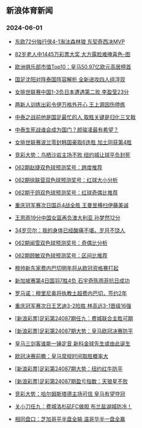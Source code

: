 ## 新浪体育新闻 
### 2024-06-01

+ [东欧72分独行侠4-1淘汰森林狼 东契奇西决MVP](https://sports.sina.com.cn/basketball/nba/2024-05-31/doc-inaxaqxk0843239.shtml)

+ [82岁老人中1445万彩票大奖 大方露脸难掩喜色-图](https://sports.sina.com.cn/l/2024-05-31/doc-inaxakrn0882436.shtml)

+ [欧洲俱乐部市值Top10：皇马50.97亿欧元高居榜首](https://sports.sina.com.cn/g/laliga/2024-05-30/doc-inawzttu1153799.shtml)

+ [国足沈阳对阵泰国阵容解析 全新进攻四人组浮现](https://sports.sina.com.cn/china/2024-05-31/doc-inaxaqxh4017511.shtml)

+ [女排世联赛中国1-3负日本遭遇第二败 李盈莹23分](https://sports.sina.com.cn/others/volleyball/2024-05-31/doc-inaxcskw0450580.shtml)

+ [两新人训练出彩令伊万格外开心 王上源因伤停练](https://sports.sina.com.cn/china/2024-05-31/doc-inaxaqxh4062101.shtml)

+ [中泰之战前他是国足最忙的人 取胜关键是归化三叉戟](https://sports.sina.com.cn/china/2024-05-31/doc-inaxazpa3873441.shtml)

+ [中泰生死战谁会成为国门？颜骏凌最有希望？](https://sports.sina.com.cn/china/2024-05-31/doc-inaxaqxh4064551.shtml)

+ [女排世联赛波兰零封韩国豪取6连胜 加土同获第4胜](https://sports.sina.com.cn/others/volleyball/2024-05-31/doc-inaxaqxk0839759.shtml)

+ [竞彩大势：鸟栖沙岩主场不败 纽约城让球平负封死](https://sports.sina.com.cn/l/2024-05-31/doc-inaxakrn0885500.shtml)

+ [062期赵捷双色球预测奖号：跨度推荐](https://sports.sina.com.cn/l/2024-05-31/doc-inaxazpa3886533.shtml)

+ [062期徐联营双色球预测奖号：红球大小分析](https://sports.sina.com.cn/l/2024-05-31/doc-inaxazpa3887205.shtml)

+ [062期于鸽双色球预测奖号：红球奇偶比推荐](https://sports.sina.com.cn/l/2024-05-31/doc-inaxazpe0664736.shtml)

+ [重庆冠军赛次日国乒4战全胜 王曼昱横扫伊藤美诚](https://sports.sina.com.cn/others/pingpang/2024-05-31/doc-inaxcwss3563824.shtml)

+ [王思雨19分中国女篮再负澳大利亚 孙梦然12分](https://sports.sina.com.cn/basketball/cba/2024-05-31/doc-inaxcskw0448427.shtml)

+ [34岁贝尔：我的身体已经酸痛不堪，岁月不饶人](https://sports.sina.com.cn/g/2024-05-31/doc-inaxcwsu0359114.shtml)

+ [062期闻雪双色球预测奖号：奇偶比分析](https://sports.sina.com.cn/l/2024-05-31/doc-inaxazpa3881249.shtml)

+ [062期顾敏双色球预测奖号：区间比推荐](https://sports.sina.com.cn/l/2024-05-31/doc-inaxazpe0660429.shtml)

+ [穆帅新东家费内巴切明年将从欧冠资格赛打起](https://sports.sina.com.cn/g/2024-05-31/doc-inaxcwss3582414.shtml)

+ [新加坡赛第4日国羽7胜4负 石宇奇陈雨菲抗日成功](https://sports.sina.com.cn/others/badmin/2024-05-31/doc-inaxcsku3674798.shtml)

+ [罗马诺：穆里尼奥将执教土超费内巴切，签约2年](https://sports.sina.com.cn/g/2024-05-31/doc-inaxcwsu0359020.shtml)

+ [重庆冠军赛次日王艺迪3-2险胜 林高远3-1晋级16强](https://sports.sina.com.cn/others/pingpang/2024-05-31/doc-inaxcfva0607925.shtml)

+ [[新浪彩票]足彩第24087期任九：费城联合主胜可期](https://sports.sina.com.cn/l/2024-05-31/doc-inaxcfva0596395.shtml)

+ [[新浪彩票]足彩第24087期大势：皇马欧冠决赛防平](https://sports.sina.com.cn/l/2024-05-31/doc-inaxcfuy3818256.shtml)

+ [皇马三剑客谁能一锤定音 新科金球先生或由此诞生](https://sports.sina.com.cn/l/2024-06-01/doc-inaxetwh3160993.shtml)

+ [欧冠决赛前瞻：皇马常规时间取胜概率大](https://sports.sina.com.cn/l/2024-06-01/doc-inaxetwh3161631.shtml)

+ [[新浪彩票]足彩第24087期大势：纽约红牛防平](https://sports.sina.com.cn/l/2024-05-31/doc-inaxcfuy3818256.shtml)

+ [[新浪彩票]足彩第24087期盈亏指数：天狼星不败](https://sports.sina.com.cn/l/2024-05-31/doc-inaxcfva0598313.shtml)

+ [竞彩大势：哈尔姆斯塔德主场可信 皇马有望夺冠](https://sports.sina.com.cn/l/2024-06-01/doc-inaxetwh3168385.shtml)

+ [关小刀任九：费城洛杉矶FC做胆 布兰盐湖城防冷！](https://sports.sina.com.cn/l/2024-06-01/doc-inaxfktz9677061.shtml)

+ [相同盘口：芝加哥平半盘全输 温哥华半一盘全赢](https://sports.sina.com.cn/l/2024-06-01/doc-inaxcfva0620756.shtml)

